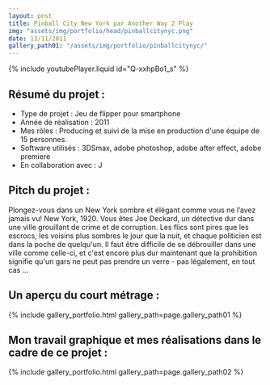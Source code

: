 ```yaml
---
layout: post
title: Pinball City New York par Another Way 2 Play
img: "assets/img/portfolio/head/pinballcitynyc.png"
date: 13/11/2011
gallery_path01: "/assets/img/portfolio/pinballcitynyc/"
---
```


{% include youtubePlayer.liquid id="Q-xxhpBo1_s" %}  

## Résumé du projet :
  - Type de projet : Jeu de flipper pour smartphone
  - Année de réalisation : 2011
  - Mes rôles : Producing et suivi de la mise en production d'une équipe de 15 personnes.
  - Software utilisés : 3DSmax, adobe photoshop, adobe after effect, adobe premiere
  - En collaboration avec : J

## Pitch du projet :
Plongez-vous dans un New York sombre et élégant comme vous ne l’avez jamais vu! New York, 1920. Vous êtes Joe Deckard, un détective dur dans une ville grouillant de crime et de corruption. Les flics sont pires que les escrocs, les voisins plus sombres le jour que la nuit, et chaque politicien est dans la poche de quelqu'un. Il faut être difficile de se débrouiller dans une ville comme celle-ci, et c'est encore plus dur maintenant que la prohibition signifie qu'un gars ne peut pas prendre un verre - pas légalement, en tout cas ...

## Un aperçu du court métrage :
{% include gallery_portfolio.html gallery_path=page.gallery_path01 %}

## Mon travail graphique et mes réalisations dans le cadre de ce projet :

{% include gallery_portfolio.html gallery_path=page.gallery_path02 %}
